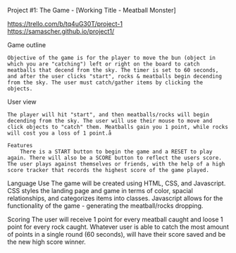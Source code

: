 Project #1: The Game - [Working Title - Meatball Monster]

https://trello.com/b/tq4uG30T/project-1
https://samascher.github.io/project1/

Game outline 

	Objective of the game is for the player to move the bun (object in which you are "catching") left or right on the board to catch meatballs that decend from the sky. The timer is set to 60 seconds, and after the user clicks "start", rocks & meatballs begin decending from the sky. The user must catch/gather items by clicking the objects.

User view 

	The player will hit "start", and then meatballs/rocks will begin decending from the sky. The user will use their mouse to move and click objects to "catch" them. Meatballs gain you 1 point, while rocks will cost you a loss of 1 point.å

	Features
		There is a START button to begin the game and a RESET to play again. There will also be a SCORE button to reflect the users score. The user plays against themselves or friends, with the help of a high score tracker that records the highest score of the game played. 

Language Use
	The game will be created using HTML, CSS, and Javascript. CSS styles the landing page and game in terms of color, spacial relationships, and categorizes items into classes. Javascript allows for the functionality of the game - generating the meatball/rocks dropping. 

Scoring
	The user will receive 1 point for every meatball caught and loose 1 point for every rock caught. Whatever user is able to catch the most amount of points in a single round (60 seconds), will have their score saved and be the new high score winner.